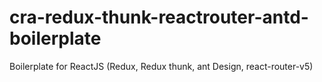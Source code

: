 # cra-redux-thunk-reactrouter-antd-boilerplate
Boilerplate for ReactJS (Redux, Redux thunk, ant Design, react-router-v5)

